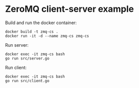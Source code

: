 # ZeroMQ client-server example

Build and run the docker container:

    docker build -t zmq-cs .
    docker run -it -d --name zmq-cs zmq-cs
    
Run server:

    docker exec -it zmq-cs bash
    go run src/server.go

Run client:

    docker exec -it zmq-cs bash
    go run src/client.go
